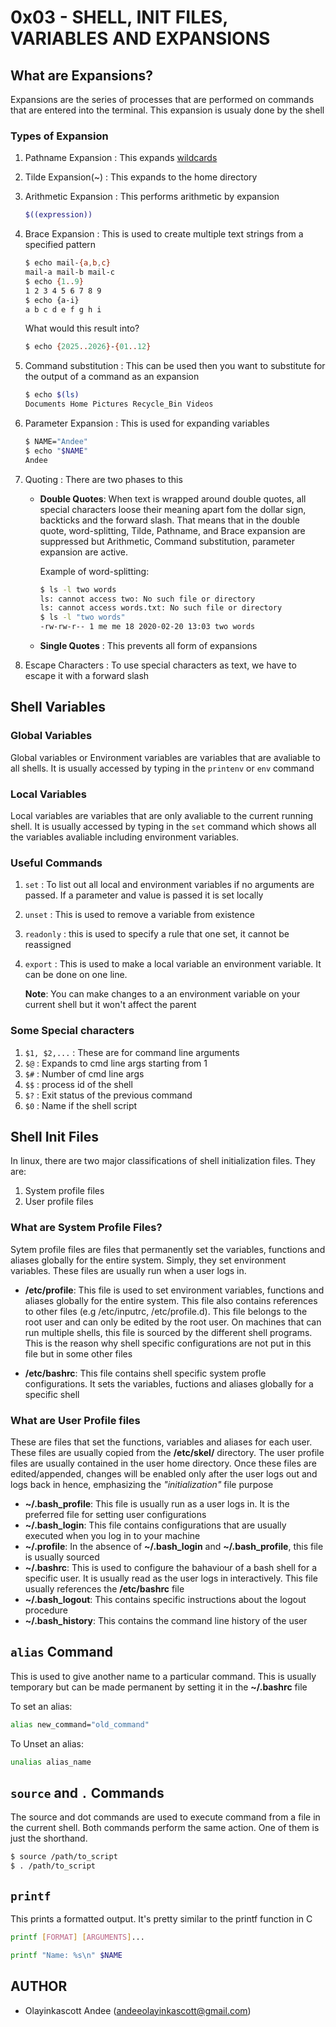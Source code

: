 # 0x03 - SHELL, INIT FILES, VARIABLES AND EXPANSIONS

## What are Expansions?
Expansions are the series of processes that are performed on commands that are entered into the terminal. This expansion is usualy done by the shell

### Types of Expansion
1. Pathname Expansion : This expands [wildcards](http://mywiki.wooledge.org/BashGuide/SpecialCharacters)
3. Tilde Expansion(~) : This expands to the home directory
4. Arithmetic Expansion : This performs arithmetic by expansion
   
   ```bash
   $((expression))
   ```
6. Brace Expansion : This is used to create multiple text strings from a specified pattern

   ```bash
   $ echo mail-{a,b,c}
   mail-a mail-b mail-c
   $ echo {1..9}
   1 2 3 4 5 6 7 8 9
   $ echo {a-i}
   a b c d e f g h i
   ```
   What would this result into?
   
   ```bash
   $ echo {2025..2026}-{01..12}
   ```
8. Command substitution : This can be used then you want to substitute for the output of a command as an expansion

    ```bash
    $ echo $(ls)
    Documents Home Pictures Recycle_Bin Videos
    ```
10. Parameter Expansion : This is used for expanding variables

    ```bash
    $ NAME="Andee"
    $ echo "$NAME"
    Andee
    ```
12. Quoting : There are two phases to this
    * **Double Quotes**: When text is wrapped around double quotes, all special characters loose their meaning apart fom the dollar sign, backticks  and the forward slash. That means that in the double quote, word-splitting, Tilde, Pathname, and Brace expansion are suppressed but Arithmetic, Command substitution, parameter expansion are active.

      Example of word-splitting:
        ```bash
        $ ls -l two words
        ls: cannot access two: No such file or directory
        ls: cannot access words.txt: No such file or directory
        $ ls -l "two words"
        -rw-rw-r-- 1 me me 18 2020-02-20 13:03 two words
    * **Single Quotes** : This prevents all form of expansions 
14. Escape Characters : To use special characters as text, we have to escape it with a forward slash

## Shell Variables

### Global Variables
Global variables or Environment variables are variables that are avaliable to all shells. It is usually accessed by typing in the `printenv` or `env` command

### Local Variables
Local variables are variables that are only avaliable to the current running shell. It is usually accessed by typing in the `set` command which shows all the variables avaliable including environment variables.

### Useful Commands
1. `set` : To list out all local and environment variables if no arguments are passed. If a parameter and value is passed it is set locally
2. `unset` : This is used to remove a variable from existence
3. `readonly` : this is used  to specify a rule that one set, it cannot be reassigned
4. `export` : This is used to make a local variable an environment variable. It can be done on one line.

   **Note**: You can make changes to a an environment variable on your current shell but it won't affect the parent
### Some Special characters
1. `$1, $2,...` : These are for command line arguments
2. `$@` : Expands to cmd line args starting from 1
3. `$#` : Number of cmd line args
4. `$$` : process id of the shell
5. `$?` : Exit status of the previous command
6. `$0` : Name if the shell script

## Shell Init Files
In linux, there are two major classifications of shell initialization files. They are:
1. System profile files
2. User profile files

### What are System Profile Files?
Sytem profile files are files that permanently set the variables, functions and aliases globally for the entire system. Simply, they set environment variables.
These files are usually run when a user logs in.

* **/etc/profile**: This file is used to set environment variables, functions and aliases globally for the entire system. This file also contains references to other files (e.g /etc/inputrc, /etc/profile.d). This file belongs to the root user and can only be edited by the root user. On machines that can run multiple shells, this file is sourced by the different shell programs. This is the reason why shell specific configurations are not put in this file but in some other files

* **/etc/bashrc**: This file contains shell specific system profle configurations. It sets the variables, fuctions and aliases globally for a specific shell

### What are User Profile files
These are files that set the functions, variables and aliases for each user. These files are usually copied from the **/etc/skel/** directory. The user profile files are usually contained in the user home directory. Once these files are edited/appended, changes will be enabled only after the user logs out and logs back in hence, emphasizing the *"initialization"* file purpose

* **~/.bash_profile**: This file is usually run as a user logs in. It is the preferred file for setting user configurations
* **~/.bash_login**: This file contains configurations that are usually executed when you log in to your machine
* **~/.profile**: In the absence of **~/.bash_login** and **~/.bash_profile**, this file is usually sourced
* **~/.bashrc**: This is used to configure the bahaviour of a bash shell for a specific user. It is usually read as the user logs in interactively. This file usually references the **/etc/bashrc** file
* **~/.bash_logout**: This contains specific instructions about the logout procedure
* **~/.bash_history**: This contains the command line history of the user


## `alias` Command
This is used to give another name to a particular command. This is usually temporary but can be made permanent by setting it in the **~/.bashrc** file

To set an alias:
```bash
alias new_command="old_command"
```
To Unset an alias:
```bash
unalias alias_name
```
## `source` and `.` Commands
The source and dot commands are used to execute command from a file in the current shell. Both commands perform the same action. One of them is just the shorthand.

```bash
$ source /path/to_script
$ . /path/to_script
```

## `printf`
This prints a formatted output. It's pretty similar to the printf function in C

```bash
printf [FORMAT] [ARGUMENTS]...
```

```bash
printf "Name: %s\n" $NAME
```

## AUTHOR
* Olayinkascott Andee (andeeolayinkascott@gmail.com)
